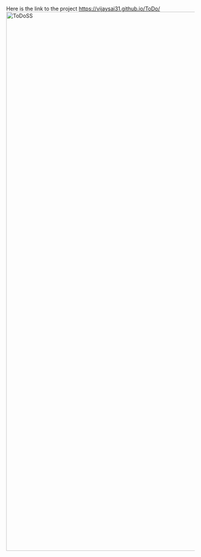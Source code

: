 

Here is the link to the project https://vijaysai31.github.io/ToDo/ 
<img width="1440" alt="ToDoSS" src="https://github.com/vijaysai31/ToDo/assets/89212010/ac987f0b-756f-448d-86f5-083e4e3bf98c">

